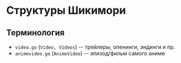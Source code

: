 # Структуры Шикимори
## Терминология
* `video.go` (`Video, Videos`) -- трейлеры, опенинги, эндинги и пр.
* `animevideo.go` (`AnimeVideo`) -- эпизод/фильм самого аниме